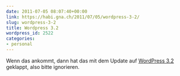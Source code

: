 ```yaml
---
date: 2011-07-05 08:07:40+00:00
link: https://habi.gna.ch/2011/07/05/wordpress-3-2/
slug: wordpress-3-2
title: Wordpress 3.2
wordpress_id: 2522
categories:
- personal
---
```


Wenn das ankommt, dann hat das mit dem Update auf [WordPress 3.2](http://wordpress.org/) geklappt, also bitte ignorieren.
